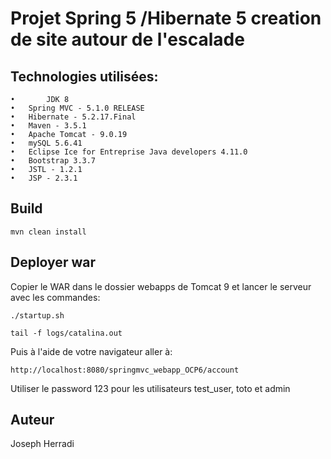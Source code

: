 # Projet Spring 5 /Hibernate 5 creation de site autour de l'escalade

## Technologies utilisées:
    •       JDK 8
	•	Spring MVC - 5.1.0 RELEASE
	•	Hibernate - 5.2.17.Final
	•	Maven - 3.5.1
	•	Apache Tomcat - 9.0.19
	•	mySQL 5.6.41
	•	Eclipse Ice for Entreprise Java developers 4.11.0
	•	Bootstrap 3.3.7
	•	JSTL - 1.2.1
	•	JSP - 2.3.1

## Build
```
mvn clean install
```

## Deployer  war

Copier le WAR dans le dossier webapps de Tomcat 9 et lancer le serveur avec les commandes:

```
./startup.sh

tail -f logs/catalina.out
```

Puis à l'aide de votre navigateur aller à:
```
http://localhost:8080/springmvc_webapp_OCP6/account
```

Utiliser le password 123 pour les utilisateurs test_user, toto et admin


## Auteur
Joseph Herradi
